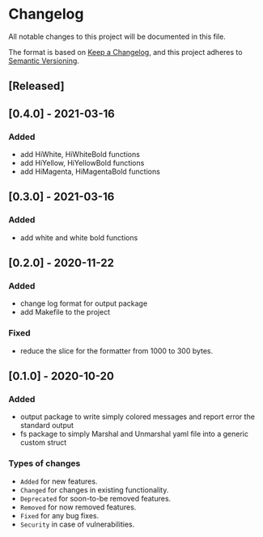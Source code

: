 # Changelog
All notable changes to this project will be documented in this file.

The format is based on [Keep a Changelog](https://keepachangelog.com/en/1.0.0/),
and this project adheres to [Semantic Versioning](https://semver.org/spec/v2.0.0.html).

## [Released]

## [0.4.0] - 2021-03-16

### Added
- add HiWhite, HiWhiteBold functions
- add HiYellow, HiYellowBold functions
- add HiMagenta, HiMagentaBold functions

## [0.3.0] - 2021-03-16

### Added
- add white and white bold functions

## [0.2.0] - 2020-11-22

### Added
- change log format for output package
- add Makefile to the project

### Fixed
- reduce the slice for the formatter from 1000 to 300 bytes.

## [0.1.0] - 2020-10-20

### Added

- output package to write simply colored messages and report error the standard output
- fs package to simply Marshal and Unmarshal yaml file into a generic custom struct

### Types of changes
- `Added` for new features.
- `Changed` for changes in existing functionality.
- `Deprecated` for soon-to-be removed features.
- `Removed` for now removed features.
- `Fixed` for any bug fixes.
- `Security` in case of vulnerabilities.